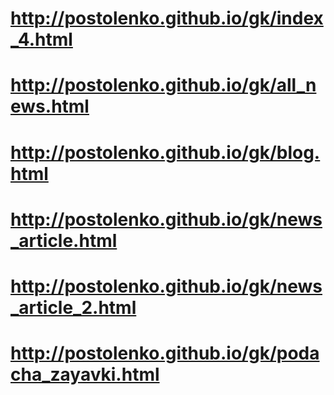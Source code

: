 # http://postolenko.github.io/gk/index_4.html
# http://postolenko.github.io/gk/all_news.html
# http://postolenko.github.io/gk/blog.html
# http://postolenko.github.io/gk/news_article.html
# http://postolenko.github.io/gk/news_article_2.html
# http://postolenko.github.io/gk/podacha_zayavki.html
